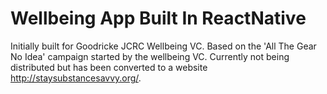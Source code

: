 # Wellbeing App Built In ReactNative
Initially built for Goodricke JCRC Wellbeing VC. Based on the 'All The Gear No Idea' campaign started by the wellbeing VC. Currently not being distributed but has been converted to a website http://staysubstancesavvy.org/.
